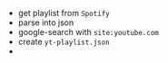 - get playlist from `Spotify`
- parse into json 
- google-search with `site:youtube.com`
- create `yt-playlist.json`
- 